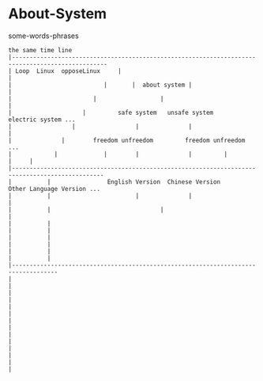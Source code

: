 # About-System
  some-words-phrases
 
  
    the same time line       
    |-------------------------------------------------------------------------------------------------
    | Loop  Linux  opposeLinux     |                                                  |
    |                          |       |  about system |                              |
    |                       |                  |                                      |
    |                    |         safe system   unsafe system                electric system ...   
    |                 |                 |              |                              | 
    |              |        freedom unfreedom         freedom unfreedom              ... 
    |            |             |        |              |         |                 |     | 
    |------------------------------------------------------------------------------------------------     
    |          |                English Version  Chinese Version             Other Language Version ...
    |          |                        |              |                              |
    |          |                               |                                      |
    |          |                                         
    |          |                               
    |          |                               
    |          |                               
    |          |                               
    |          |                               
    |-----------------------------------------------------------------------------------                   
    |          
    |
    |
    |
    |
    |
    |
    |
    |
    |
    |
    |
    |
    |
    
    

>>>
>>
>
